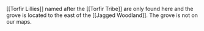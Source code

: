 [[Torfir Lillies]] named after the [[Torfir Tribe]] are only found here and the grove is located to the east of the [[Jagged Woodland]]. The grove is not on our maps.